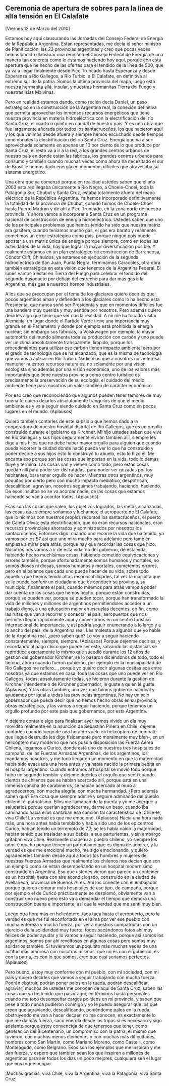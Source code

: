 Ceremonia de apertura de sobres para la línea de alta tensión en El Calafate
----------------------------------------------------------------------------

[Viernes 12 de Marzo del 2010]

Estamos hoy aquí clausurando las Jornadas del Consejo Federal de Energía
de la República Argentina. Están representadas, me decía el señor
ministro de Planificación, las 23 provincias argentinas y creo que pocas
veces hemos podido clausurar una reunión del Consejo Federal de Energía
de una manera tan concreta como lo estamos haciendo hoy aquí, porque con
esta apertura que he hecho de las ofertas para el tendido de la línea de
500, que ya va a llegar finalmente desde Pico Truncado hasta Esperanza y
desde Esperanza a Río Gallegos, a Río Turbio, a El Calafate, en
definitiva al extremo sur de la patria. Somos la última provincia del
mapa, luego está nuestra hermanita allá, insular, y nuestras hermanitas
Tierra del Fuego y nuestras islas Malvinas.

Pero en realidad estamos dando, como recién decía Daniel, un paso
estratégico en la construcción de la Argentina real, la conexión
definitiva que permita aprovechar los inmensos recursos energéticos que
tiene nuestra provincia en materia hidroeléctrica con la electrificación
del río Santa Cruz, el cuarto o quinto en caudal de nuestro país. Y es
una obra que fue largamente añorada por todos los santacruceños, los que
nacieron aquí y los que vinimos desde afuera y siempre hemos escuchado
desde tiempos inmemoriales la electrificación del río Santa Cruz.
Energía que va a ser aprovechada solamente en apenas un 10 por ciento de
lo que produce por Santa Cruz, el resto va a ir a la red, a los grandes
centros urbanos de nuestro país en donde están las fábricas, los grandes
centros urbanos para consumo y también cuando muchas veces como ahora ha
necesitado el sur de Brasil le hemos dado energía en momentos difíciles
que atravesaba su sistema energético.

Una obra que ya comenzó porque en realidad ustedes saben que el año 2003
esta red llegaba únicamente a Río Negro, a Choele-Choel, toda la
Patagonia Sur, Chubut y Santa Cruz, estaba totalmente afuera del mapa
eléctrico de la República Argentina. Ya hemos incorporado
definitivamente la totalidad de la provincia de Chubut, cuando fuimos de
Choele-Choel hasta Puerto Madryn y de ahí a Pico Truncado, en la zona
norte de nuestra provincia. Y ahora vamos a incorporar a Santa Cruz en
un programa nacional de construcción de energía hidroeléctrica. Ustedes
saben que uno de los principales problemas que hemos tenido ha sido que
nuestra matriz era gasífera, cuando teníamos mucho gas, el gas era
barato y realmente cometimos un error estratégico como país, porque
ningún país puede apostar a una matriz única de energía porque siempre,
como en todas las actividades de la vida, hay que lograr la mayor
diversificación posible. Y realmente estamos en un plan estratégico de
construcción de Barrancosa, Cóndor Cliff, Chihuidos, ya estamos en
ejecución de la segunda hidroeléctrica de San Juan, Punta Negra,
terminamos Caracoles, otra obra también estratégica en esta visión que
tenemos de la Argentina Federal. El lunes vamos a estar en Tierra del
Fuego para celebrar el tendido del segundo gasoducto por debajo del
estrecho para dar más gas a la Argentina, más gas a nuestros hornos
industriales.

A los que se preocupan por el tema de los glaciares quiero decirles que
pocos argentinos aman y defienden a los glaciares como lo ha hecho esta
Presidenta, que nunca soñó ser Presidenta y que en momentos difíciles
fue una bandera muy querida y muy sentida por nosotros. Pero además
quiero decirles algo que tiene que ver con la realidad. A mí me ha
tocado visitar Alemania, un lugar donde el Partido Verde tiene una
importancia muy grande en el Parlamento y donde por ejemplo está
prohibida la energía nuclear; sin embargo sus fábricas, la Volskwagen
por ejemplo, la mayor automotriz del mundo alimenta toda su producción
con carbón y uno puede ver un clima absolutamente transparente, límpido,
porque los procedimientos para utilizar ese carbón tienen impacto
ambiental cero por el grado de tecnología que se ha alcanzado, que es la
misma de tecnología que vamos a aplicar en Río Turbio. Nadie más que a
nosotros nos interesa mantener nuestros recursos naturales, no solamente
por una visión ecologista sino además por una visión económica, uno de
los valores más importantes que tiene nuestra provincia como centro
turístico es precisamente la preservación de su ecología, el cuidado del
medio ambiente tiene para nosotros un valor también de carácter
económico.

Por eso creo que reconociendo que algunos pueden tener temores de muy
buena fe quiero dejarlos absolutamente tranquilos de que el medio
ambiente es y va a seguir siendo cuidado en Santa Cruz como en pocos
lugares en el mundo. (Aplausos)

Quiero también contarles de este subsidio que hemos dado a la
cooperadora de nuestro hospital distrital de Río Gallegos, que es un
orgullo construido durante el gobierno de Kirchner. Mi hijo ustedes
saben que vive en Río Gallegos y sus hijos seguramente vivirán también
allí, siempre les digo a mis hijos que no debe haber mayor orgullo para
alguien que cuando pueda recorrer la ciudad donde nació pueda ver lo que
ha construido y poder decirle a sus hijos esto lo construyó tu abuelo,
esto lo hizo él. Me encanta eso porque son las cosas que importan en la
vida, todo lo demás fluye y termina. Las cosas van y vienen como todo,
pero estas cosas quedan allí para poder ser disfrutadas, para poder ser
gozadas por los habitantes, para tener orgullo de hacer. Mientras otros
argentinos, muy poquitos por cierto pero con mucho impacto mediático,
despotrican, descalifican, agravian, nosotros seguimos trabajando,
haciendo, haciendo. De esos insultos no se va acordar nadie, de las
cosas que estamos haciendo se van a acordar todos. (Aplausos).

Esas son las cosas que valen, los objetivos logrados, las metas
alcanzadas, las cosas que siempre soñamos y luchamos; el aeropuerto de
El Calafate, que lo hicimos con nuestros propios recursos los
santacruceños, el puerto de Caleta Olivia; esta electrificación, que no
eran recursos nacionales, eran recursos provinciales ahorrados y
administrados por nosotros los santacruceños, Entonces digo: cuando uno
recorre la vida que ha tenido, ya vamos por los 57 así que uno mira
mucho para adelante pero también empieza a mirar para atrás, porque hay
que recordar las cosas que hizo. Nosotros nos vamos a ir de esta vida,
no del gobierno, de esta vida, habiendo hecho muchísimas cosas, habiendo
cometido equivocaciones y errores también, porque afortunadamente somos
humanos y mortales, no somos dioses ni diosas, somos humanos y mortales,
cometemos errores, pero en el balance que cada uno puede hacer de su
vida, sobre todo aquellos que hemos tenido altas responsabilidades, tal
vez la más alta que se le puede conferir un ciudadano que es conducir su
provincia, su municipio, finalmente el país, cuando miremos para atrás
vamos a poder dar cuenta de las cosas que hemos hecho, porque están
construidas, porque se pueden ver, porque se pueden tocar, porque han
transformado la vida de millones y millones de argentinos permitiéndoles
acceder a un trabajo digno, a una educación mejor en escuelas decentes,
en fin, como las rutas que van a recorrer y conectar el país,
aeropuertos que nos permiten llegar rápidamente aquí y convertirnos en
un centro turístico internacional de importancia, y así podría seguir
enumerando a lo largo y a lo ancho del país, de la Argentina real. Les
molesta a algunos que yo hable de la Argentina real, ¿pero saben qué? Lo
voy a seguir haciendo constantemente, siempre, siempre. (Aplausos)
Porque déjenme decirles, y recordando al pago chico que puede ser este,
salvando las distancias se reproduce exactamente lo mismo que sucedió
durante los 12 años de gestión del gobernador Kirchner, se lo pasaron
diciéndonos de todo, todo el tiempo, ahora cuando fueron gobierno, por
ejemplo en la municipalidad de Río Gallegos me refiero..., porque yo
quiero decir algunas cositas acá entre nosotros ya que estamos en casa,
toda las cosas que uno puede ver en Río Gallegos, todas, absolutamente
todas, se hicieron durante la gestión de Kirchner intendente o de
Kirchner gobernador, le guste a quien le guste. (Aplausos) Y las otras
también, una vez que fuimos gobierno nacional y ayudamos por igual a
todas las provincias argentinas. No hay un solo gobernador que pueda
decir que no hemos hecho obras en su provincia, obras estratégicas, y
las vamos a seguir haciendo, porque tenemos un orgullo profundo por este
país que gobernamos, por esta Argentina.

Y déjeme contarle algo para finalizar: ayer hemos vivido un día muy
movidito realmente en la asunción de Sebastián Piñera en Chile; déjeme
contarles cuando luego de una hora de vuelo en helicóptero de
combate -que llegué destruida les digo físicamente pero moralmente muy
bien-, en un helicóptero muy moderno que nos puso a disposición las
Fuerza Aérea Chilena, llegamos a Curicó, donde está uno de nuestros tres
hospitales de campaña, de las Fuerzas Armadas Argentinas, de los
argentinos, los mandamos nosotros, y me tocó llegar en un momento en que
la maternidad había sido evacuada una hora antes y ya había nacido la
primera bebita en el hospital argentino. Cuando entramos al hospital se
movió todo porque hubo un segundo temblor y déjeme decirles el orgullo
que sentí cuando cientos de chilenos que se habían acercado allí, porque
está en una inmensa cancha de carabineros, se habían acercado al muro a
agradecernos, con mucha alegría, con mucha hermandad. ¿Pero además saben
qué? Esa cosa que siempre admiré y seguiré admirando del pueblo chileno,
el patriotismo. Ellos me llamaban de la puerta y yo me acerqué a
saludarlos porque querían agradecerme, darme un beso, cuando iba
caminando hacia ellos cantaban esa canción tal característica de
¡Chile-le, viva Chile! La verdad es que me emocionó. (Aplausos) Hacía
una hora nada más, una hora antes había temblado y había sido uno de los
epicentros Curicó, habían tenido un terremoto de 7,7; se les había caído
la maternidad, habían tenido que trasladar a sus bebés, a sus
parturientas, y sin embargo gritaban viva Chile. Realmente chapeau al
pueblo chileno, yo siempre los admiré mucho porque tienen un patriotismo
que es digno de admirar, y la verdad es que me emocioné mucho, me sigo
emocionando, y quiero agradecerles también desde aquí a todos los
hombres y mujeres de nuestras Fuerzas Armadas que realmente los chilenos
nos decían que son un ejemplo como se están desempeñando en un hospital
modernísimo construido en Argentina. Eso que ustedes vieron que parece
un conteiner es un hospital, hasta con aire acondicionado, construido en
la ciudad de Avellaneda, provincia de Buenos Aires. Ahí los conecté con
el embajador porque quieren comprar más hospitales de ese tipo, de
campaña, porque por ejemplo el de Curicó prácticamente se desplomó,
obviamente van a construir uno nuevo pero esto va a demandar el tiempo
que demora una construcción buena e importante, así que la verdad que me
sentí muy bien.

Luego otra hora más en helicóptero, taca taca hasta el aeropuerto, pero
la verdad es que me fui reconfortada en el alma por ver ese pueblo con
mucha entereza y mucha fuerza, por ver a nuestros compatriotas con un
ejercicio de la solidaridad muy fuerte, todos sacándonos fotos ahí muy
felices de poder ayudar y lo vamos a seguir haciendo, porque así somos
los argentinos, somos por ahí revoltosos en algunas cosas pero somos muy
solidarios también. Si tuviéramos un poquitito más muchas veces de una
actitud más amorosa con nosotros mismos, que no es con el gobierno, es
con la patria, es con lo que somos, creo que casi seríamos perfectos.
(Aplausos)

Pero bueno, estoy muy conforme con mi pueblo, con mi sociedad, con mi
país y quiero decirles que vamos a seguir trabajando con mucha fuerza.
Podrán obstruir, podrán poner palos en la rueda, podrán descalificar,
agraviar; muchos de ustedes me conocen de aquí de Santa Cruz, saben las
cosas que yo he tenido que pasar aquí, en términos hasta personales
cuando me tocó desempeñar cargos políticos en mi provincia, y saben que
pese a todo nunca pudieron conmigo y yo le puedo asegurar que los que
creen que agraviando, descalificando, poniéndome palos en la rueda,
obstruyendo me van a hacer decaer, no me conocen, es exactamente lo que
me da más fuerza, saco energía desde las tripas si es necesario y sigo
adelante porque estoy convencida de que tenemos que tener, como
generación del Bicentenario, un compromiso con la patria, el mismo que
tuvieron, con muchos menos elementos y con muchas más dificultades,
hombres como San Martín, como Mariano Moreno, como Castelli, como
Monteagudo, como Belgrano. Esos son los ejemplos que me inspiran y me
dan fuerza, y espero que también sean los que inspiren a millones de
argentinos para ser todos los días un poco mejores, cualquiera sea el
lugar que nos toque ocupar.

¡Muchas gracias, viva Chile, viva la Argentina, viva la Patagonia, viva
Santa Cruz!

 

 
